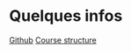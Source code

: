 # Quelques infos


[Github](https://github.com/Poulycroc/lessons-isfsc)
[Course structure](https://codepen.io/PoulyCroc/project/editor/DKdgne)
